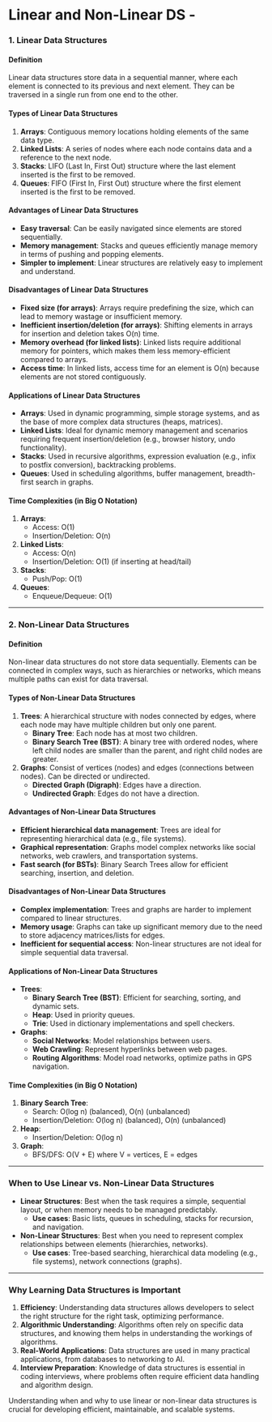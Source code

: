 # Linear and Non-Linear DS -

### 1.  **Linear Data Structures**

#### **Definition**

Linear data structures store data in a sequential manner, where each element is connected to its previous and next element. They can be traversed in a single run from one end to the other.

#### **Types of Linear Data Structures**

1. **Arrays**: Contiguous memory locations holding elements of the same data type.
2. **Linked Lists**: A series of nodes where each node contains data and a reference to the next node.
3. **Stacks**: LIFO (Last In, First Out) structure where the last element inserted is the first to be removed.
4. **Queues**: FIFO (First In, First Out) structure where the first element inserted is the first to be removed.

#### **Advantages of Linear Data Structures**

- **Easy traversal**: Can be easily navigated since elements are stored sequentially.
- **Memory management**: Stacks and queues efficiently manage memory in terms of pushing and popping elements.
- **Simpler to implement**: Linear structures are relatively easy to implement and understand.

#### **Disadvantages of Linear Data Structures**

- **Fixed size (for arrays)**: Arrays require predefining the size, which can lead to memory wastage or insufficient memory.
- **Inefficient insertion/deletion (for arrays)**: Shifting elements in arrays for insertion and deletion takes O(n) time.
- **Memory overhead (for linked lists)**: Linked lists require additional memory for pointers, which makes them less memory-efficient compared to arrays.
- **Access time**: In linked lists, access time for an element is O(n) because elements are not stored contiguously.

#### **Applications of Linear Data Structures**

- **Arrays**: Used in dynamic programming, simple storage systems, and as the base of more complex data structures (heaps, matrices).
- **Linked Lists**: Ideal for dynamic memory management and scenarios requiring frequent insertion/deletion (e.g., browser history, undo functionality).
- **Stacks**: Used in recursive algorithms, expression evaluation (e.g., infix to postfix conversion), backtracking problems.
- **Queues**: Used in scheduling algorithms, buffer management, breadth-first search in graphs.

#### **Time Complexities (in Big O Notation)**

1. **Arrays**:
   - Access: O(1)
   - Insertion/Deletion: O(n)
2. **Linked Lists**:
   - Access: O(n)
   - Insertion/Deletion: O(1) (if inserting at head/tail)
3. **Stacks**:
   - Push/Pop: O(1)
4. **Queues**:
   - Enqueue/Dequeue: O(1)

---

### 2.  **Non-Linear Data Structures**

#### **Definition**

Non-linear data structures do not store data sequentially. Elements can be connected in complex ways, such as hierarchies or networks, which means multiple paths can exist for data traversal.

#### **Types of Non-Linear Data Structures**

1. **Trees**: A hierarchical structure with nodes connected by edges, where each node may have multiple children but only one parent.
   - **Binary Tree**: Each node has at most two children.
   - **Binary Search Tree (BST)**: A binary tree with ordered nodes, where left child nodes are smaller than the parent, and right child nodes are greater.
2. **Graphs**: Consist of vertices (nodes) and edges (connections between nodes). Can be directed or undirected.
   - **Directed Graph (Digraph)**: Edges have a direction.
   - **Undirected Graph**: Edges do not have a direction.

#### **Advantages of Non-Linear Data Structures**

- **Efficient hierarchical data management**: Trees are ideal for representing hierarchical data (e.g., file systems).
- **Graphical representation**: Graphs model complex networks like social networks, web crawlers, and transportation systems.
- **Fast search (for BSTs)**: Binary Search Trees allow for efficient searching, insertion, and deletion.

#### **Disadvantages of Non-Linear Data Structures**

- **Complex implementation**: Trees and graphs are harder to implement compared to linear structures.
- **Memory usage**: Graphs can take up significant memory due to the need to store adjacency matrices/lists for edges.
- **Inefficient for sequential access**: Non-linear structures are not ideal for simple sequential data traversal.

#### **Applications of Non-Linear Data Structures**

- **Trees**:
  - **Binary Search Tree (BST)**: Efficient for searching, sorting, and dynamic sets.
  - **Heap**: Used in priority queues.
  - **Trie**: Used in dictionary implementations and spell checkers.
- **Graphs**:
  - **Social Networks**: Model relationships between users.
  - **Web Crawling**: Represent hyperlinks between web pages.
  - **Routing Algorithms**: Model road networks, optimize paths in GPS navigation.

#### **Time Complexities (in Big O Notation)**

1. **Binary Search Tree**:
   - Search: O(log n) (balanced), O(n) (unbalanced)
   - Insertion/Deletion: O(log n) (balanced), O(n) (unbalanced)
2. **Heap**:
   - Insertion/Deletion: O(log n)
3. **Graph**:
   - BFS/DFS: O(V + E) where V = vertices, E = edges

---

### **When to Use Linear vs. Non-Linear Data Structures**

- **Linear Structures**: Best when the task requires a simple, sequential layout, or when memory needs to be managed predictably.
  - **Use cases**: Basic lists, queues in scheduling, stacks for recursion, and navigation.
- **Non-Linear Structures**: Best when you need to represent complex relationships between elements (hierarchies, networks).
  - **Use cases**: Tree-based searching, hierarchical data modeling (e.g., file systems), network connections (graphs).

---

### **Why Learning Data Structures is Important**

1. **Efficiency**: Understanding data structures allows developers to select the right structure for the right task, optimizing performance.
2. **Algorithmic Understanding**: Algorithms often rely on specific data structures, and knowing them helps in understanding the workings of algorithms.
3. **Real-World Applications**: Data structures are used in many practical applications, from databases to networking to AI.
4. **Interview Preparation**: Knowledge of data structures is essential in coding interviews, where problems often require efficient data handling and algorithm design. 

Understanding when and why to use linear or non-linear data structures is crucial for developing efficient, maintainable, and scalable systems.
